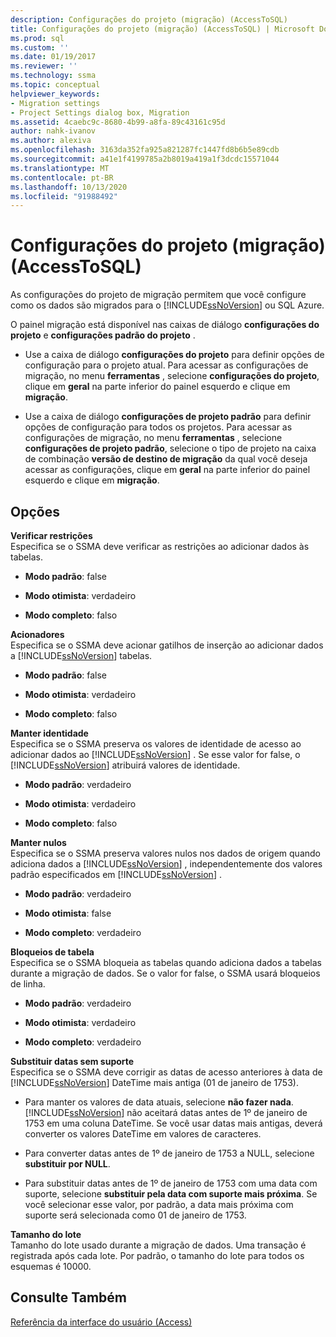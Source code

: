 ```yaml
---
description: Configurações do projeto (migração) (AccessToSQL)
title: Configurações do projeto (migração) (AccessToSQL) | Microsoft Docs
ms.prod: sql
ms.custom: ''
ms.date: 01/19/2017
ms.reviewer: ''
ms.technology: ssma
ms.topic: conceptual
helpviewer_keywords:
- Migration settings
- Project Settings dialog box, Migration
ms.assetid: 4caebc9c-8680-4b99-a8fa-89c43161c95d
author: nahk-ivanov
ms.author: alexiva
ms.openlocfilehash: 3163da352fa925a821287fc1447fd8b6b5e89cdb
ms.sourcegitcommit: a41e1f4199785a2b8019a419a1f3dcdc15571044
ms.translationtype: MT
ms.contentlocale: pt-BR
ms.lasthandoff: 10/13/2020
ms.locfileid: "91988492"
---
```

# <a name="project-settings-migration-accesstosql"></a>Configurações do projeto (migração) (AccessToSQL)
As configurações do projeto de migração permitem que você configure como os dados são migrados para o [!INCLUDE[ssNoVersion](../../includes/ssnoversion-md.md)] ou SQL Azure.  
  
O painel migração está disponível nas caixas de diálogo **configurações do projeto** e **configurações padrão do projeto** .  
  
-   Use a caixa de diálogo **configurações do projeto** para definir opções de configuração para o projeto atual. Para acessar as configurações de migração, no menu **ferramentas** , selecione **configurações do projeto**, clique em **geral** na parte inferior do painel esquerdo e clique em **migração**.  
  
-   Use a caixa de diálogo **configurações de projeto padrão** para definir opções de configuração para todos os projetos. Para acessar as configurações de migração, no menu **ferramentas** , selecione **configurações de projeto padrão**, selecione o tipo de projeto na caixa de combinação **versão de destino de migração** da qual você deseja acessar as configurações, clique em **geral** na parte inferior do painel esquerdo e clique em **migração**.  
  
## <a name="options"></a>Opções  
**Verificar restrições**  
Especifica se o SSMA deve verificar as restrições ao adicionar dados às tabelas.  
  
-   **Modo padrão**: false  
  
-   **Modo otimista**: verdadeiro  
  
-   **Modo completo**: falso  
  
**Acionadores**  
Especifica se o SSMA deve acionar gatilhos de inserção ao adicionar dados a [!INCLUDE[ssNoVersion](../../includes/ssnoversion-md.md)] tabelas.  
  
-   **Modo padrão**: false  
  
-   **Modo otimista**: verdadeiro  
  
-   **Modo completo**: falso  
  
**Manter identidade**  
Especifica se o SSMA preserva os valores de identidade de acesso ao adicionar dados ao [!INCLUDE[ssNoVersion](../../includes/ssnoversion-md.md)] . Se esse valor for false, o [!INCLUDE[ssNoVersion](../../includes/ssnoversion-md.md)] atribuirá valores de identidade.  
  
-   **Modo padrão**: verdadeiro  
  
-   **Modo otimista**: verdadeiro  
  
-   **Modo completo**: falso  
  
**Manter nulos**  
Especifica se o SSMA preserva valores nulos nos dados de origem quando adiciona dados a [!INCLUDE[ssNoVersion](../../includes/ssnoversion-md.md)] , independentemente dos valores padrão especificados em [!INCLUDE[ssNoVersion](../../includes/ssnoversion-md.md)] .  
  
-   **Modo padrão**: verdadeiro  
  
-   **Modo otimista**: false  
  
-   **Modo completo**: verdadeiro  
  
**Bloqueios de tabela**  
Especifica se o SSMA bloqueia as tabelas quando adiciona dados a tabelas durante a migração de dados. Se o valor for false, o SSMA usará bloqueios de linha.  
  
-   **Modo padrão**: verdadeiro  
  
-   **Modo otimista**: verdadeiro  
  
-   **Modo completo**: verdadeiro  
  
**Substituir datas sem suporte**  
Especifica se o SSMA deve corrigir as datas de acesso anteriores à data de [!INCLUDE[ssNoVersion](../../includes/ssnoversion-md.md)] DateTime mais antiga (01 de janeiro de 1753).  
  
-   Para manter os valores de data atuais, selecione **não fazer nada**. [!INCLUDE[ssNoVersion](../../includes/ssnoversion-md.md)] não aceitará datas antes de 1º de janeiro de 1753 em uma coluna DateTime. Se você usar datas mais antigas, deverá converter os valores DateTime em valores de caracteres.  
  
-   Para converter datas antes de 1º de janeiro de 1753 a NULL, selecione **substituir por NULL**.  
  
-   Para substituir datas antes de 1º de janeiro de 1753 com uma data com suporte, selecione **substituir pela data com suporte mais próxima**. Se você selecionar esse valor, por padrão, a data mais próxima com suporte será selecionada como 01 de janeiro de 1753.  
  
**Tamanho do lote**  
Tamanho do lote usado durante a migração de dados. Uma transação é registrada após cada lote. Por padrão, o tamanho do lote para todos os esquemas é 10000.  
  
## <a name="see-also"></a>Consulte Também  
[Referência da interface do usuário (Access)](./user-interface-reference-accesstosql.md)  
